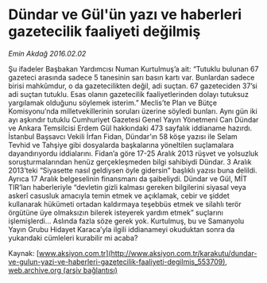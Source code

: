 # Dündar ve Gül'ün yazı ve haberleri gazetecilik faaliyeti değilmiş

*Emin Akdağ 2016.02.02*

<div class="pNewsDetailMainContent ctx_content" itemprop="articleBody">
 <p>
  Şu ifadeler Başbakan Yardımcısı Numan Kurtulmuş’a ait: “Tutuklu bulunan 67 gazeteci arasında sadece 5 tanesinin sarı basın kartı var. Bunlardan sadece birisi mahkûmdur, o da gazetecilikten değil, adi suçtan. 67 gazeteciden 37’si adi suçtan tutuklu. Esas olanın gazetecilik faaliyetlerinden dolayı tutuksuz yargılamak olduğunu söylemek isterim.” Meclis’te Plan ve Bütçe Komisyonu’nda milletvekillerinin soruları üzerine söyledi bunları. Aynı gün iki ayı aşkındır tutuklu Cumhuriyet Gazetesi Genel Yayın Yönetmeni Can Dündar ve Ankara Temsilcisi Erdem Gül hakkındaki 473 sayfalık iddianame hazırdı. İstanbul Başsavcı Vekili İrfan Fidan, Dündar’ın 58 köşe yazısı ile Selam Tevhid ve Tahşiye gibi dosyalarda başkalarına yöneltilen suçlamalara dayandırıyordu iddialarını. Fidan’a göre 17-25 Aralık 2013 rüşvet ve yolsuzluk soruşturmalarından henüz gerçekleşmeden bilgi sahibiydi Dündar. 3 Aralık 2013’teki “Siyasette nasıl geldiysen öyle gidersin” başlıklı yazısı buna delildi. Ayrıca 17 Aralık belgeselinin finansmanı da şaibeliydi. Dündar ve Gül, MİT TIR’ları haberleriyle “devletin gizli kalması gereken bilgilerini siyasal veya askerî casusluk amacıyla temin etmek ve açıklamak, cebir ve şiddet kullanarak hükümeti ortadan kaldırmaya teşebbüs etmek ve silahlı terör örgütüne üye olmaksızın bilerek isteyerek yardım etmek” suçlarını işlemişlerdi… Aslında fazla söze gerek yok. Kurtulmuş, bu ve Samanyolu Yayın Grubu Hidayet Karaca’yla ilgili iddianameyi okuduktan sonra da yukarıdaki cümleleri kurabilir mi acaba?
 </p>
</div>


Kaynak: [www.aksiyon.com.tr](http://www.aksiyon.com.tr/karakutu/dundar-ve-gulun-yazi-ve-haberleri-gazetecilik-faaliyeti-degilmis_553709), [web.archive.org (arşiv bağlantısı)](http://web.archive.org/web/20160202102516/http://www.aksiyon.com.tr/karakutu/dundar-ve-gulun-yazi-ve-haberleri-gazetecilik-faaliyeti-degilmis_553709)
